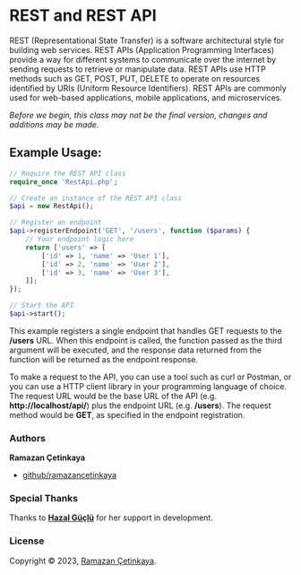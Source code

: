 # REST and REST API

REST (Representational State Transfer) is a software architectural style for building web services. REST APIs (Application Programming Interfaces) provide a way for different systems to communicate over the internet by sending requests to retrieve or manipulate data. REST APIs use HTTP methods such as GET, POST, PUT, DELETE to operate on resources identified by URIs (Uniform Resource Identifiers). REST APIs are commonly used for web-based applications, mobile applications, and microservices.

_Before we begin, this class may not be the final version, changes and additions may be made._

## Example Usage:

```php
// Require the REST API class
require_once 'RestApi.php';

// Create an instance of the REST API class
$api = new RestApi();

// Register an endpoint
$api->registerEndpoint('GET', '/users', function ($params) {
    // Your endpoint logic here
    return ['users' => [
        ['id' => 1, 'name' => 'User 1'],
        ['id' => 2, 'name' => 'User 2'],
        ['id' => 3, 'name' => 'User 3'],
    ]];
});

// Start the API
$api->start();
```

This example registers a single endpoint that handles GET requests to the **/users** URL. When this endpoint is called, the function passed as the third argument will be executed, and the response data returned from the function will be returned as the endpoint response.

To make a request to the API, you can use a tool such as curl or Postman, or you can use a HTTP client library in your programming language of choice. The request URL would be the base URL of the API (e.g. **http://localhost/api/**) plus the endpoint URL (e.g. **/users**). The request method would be **GET**, as specified in the endpoint registration.

### Authors

**Ramazan Çetinkaya**

- [github/ramazancetinkaya](https://github.com/ramazancetinkaya)

### Special Thanks
Thanks to **<a href="#">Hazal Güçlü</a>** for her support in development.

### License

Copyright © 2023, [Ramazan Çetinkaya](https://github.com/ramazancetinkaya).
